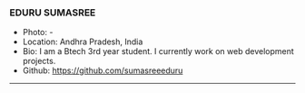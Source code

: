 ### EDURU SUMASREE
- Photo: -
- Location: Andhra Pradesh, India
- Bio: I am a Btech 3rd year student. I currently work on web development projects.
- Github: https://github.com/sumasreeeduru
***
